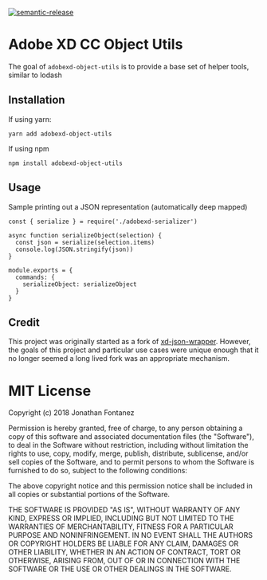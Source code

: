 [![semantic-release](https://img.shields.io/badge/%20%20%F0%9F%93%A6%F0%9F%9A%80-semantic--release-e10079.svg)](https://github.com/semantic-release/semantic-release)

# Adobe XD CC Object Utils

The goal of `adobexd-object-utils` is to provide a base set of helper tools, similar to lodash

## Installation

If using yarn:

```
yarn add adobexd-object-utils
```

If using npm

```
npm install adobexd-object-utils
```

## Usage

Sample printing out a JSON representation (automatically deep mapped)

```
const { serialize } = require('./adobexd-serializer')

async function serializeObject(selection) {
  const json = serialize(selection.items)
  console.log(JSON.stringify(json))
}

module.exports = {
  commands: {
    serializeObject: serializeObject
  }
}
```

## Credit

This project was originally started as a fork of [xd-json-wrapper](https://github.com/svschannak/xd-json-wrapper). However, the goals of this project and particular use cases were unique enough that it no longer seemed a long lived fork was an appropriate mechanism.

# MIT License

Copyright (c) 2018 Jonathan Fontanez

Permission is hereby granted, free of charge, to any person obtaining a copy
of this software and associated documentation files (the "Software"), to deal
in the Software without restriction, including without limitation the rights
to use, copy, modify, merge, publish, distribute, sublicense, and/or sell
copies of the Software, and to permit persons to whom the Software is
furnished to do so, subject to the following conditions:

The above copyright notice and this permission notice shall be included in all
copies or substantial portions of the Software.

THE SOFTWARE IS PROVIDED "AS IS", WITHOUT WARRANTY OF ANY KIND, EXPRESS OR
IMPLIED, INCLUDING BUT NOT LIMITED TO THE WARRANTIES OF MERCHANTABILITY,
FITNESS FOR A PARTICULAR PURPOSE AND NONINFRINGEMENT. IN NO EVENT SHALL THE
AUTHORS OR COPYRIGHT HOLDERS BE LIABLE FOR ANY CLAIM, DAMAGES OR OTHER
LIABILITY, WHETHER IN AN ACTION OF CONTRACT, TORT OR OTHERWISE, ARISING FROM,
OUT OF OR IN CONNECTION WITH THE SOFTWARE OR THE USE OR OTHER DEALINGS IN THE
SOFTWARE.
